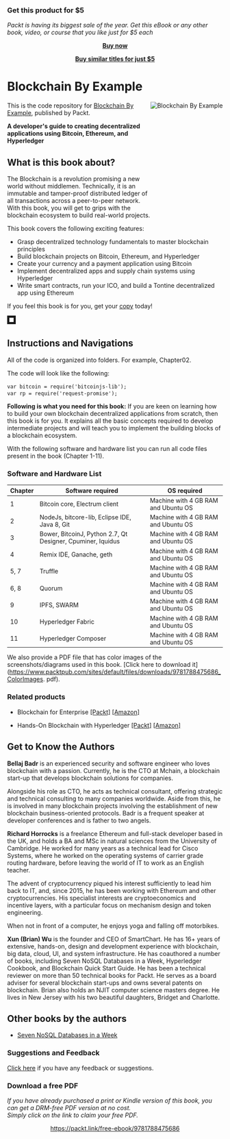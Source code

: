 
### Get this product for $5

<i>Packt is having its biggest sale of the year. Get this eBook or any other book, video, or course that you like just for $5 each</i>


<b><p align='center'>[Buy now](https://packt.link/9781788475686)</p></b>


<b><p align='center'>[Buy similar titles for just $5](https://subscription.packtpub.com/search)</p></b>


# Blockchain By Example

<a href="https://www.packtpub.com/big-data-and-business-intelligence/blockchain-example?utm_source=github&utm_medium=repository&utm_campaign=9781788475686 "><img src="https://d1ldz4te4covpm.cloudfront.net/sites/default/files/imagecache/ppv4_main_book_cover/B08754.png" alt="Blockchain By Example" height="256px" align="right"></a>

This is the code repository for [Blockchain By Example](https://www.packtpub.com/big-data-and-business-intelligence/blockchain-example?utm_source=github&utm_medium=repository&utm_campaign=9781788475686), published by Packt.

**A developer's guide to creating decentralized applications using Bitcoin, Ethereum, and Hyperledger**

## What is this book about?
The Blockchain is a revolution promising a new world without middlemen. Technically, it is an immutable and tamper-proof distributed ledger of all transactions across a peer-to-peer network. With this book, you will get to grips with the blockchain ecosystem to build real-world projects.

This book covers the following exciting features:
* Grasp decentralized technology fundamentals to master blockchain principles 
* Build blockchain projects on Bitcoin, Ethereum, and Hyperledger 
* Create your currency and a payment application using Bitcoin 
* Implement decentralized apps and supply chain systems using Hyperledger 
* Write smart contracts, run your ICO, and build a Tontine decentralized app using Ethereum

If you feel this book is for you, get your [copy](https://www.amazon.com/dp/1788475682) today!

<a href="https://www.packtpub.com/?utm_source=github&utm_medium=banner&utm_campaign=GitHubBanner"><img src="https://raw.githubusercontent.com/PacktPublishing/GitHub/master/GitHub.png" 
alt="https://www.packtpub.com/" border="5" /></a>

## Instructions and Navigations
All of the code is organized into folders. For example, Chapter02.

The code will look like the following:
```
var bitcoin = require('bitcoinjs-lib');
var rp = require('request-promise');
```

**Following is what you need for this book:**
If you are keen on learning how to build your own blockchain decentralized applications from scratch, then this book is for you. It explains all the basic concepts required to develop intermediate projects and will teach you to implement the building blocks of a blockchain ecosystem.

With the following software and hardware list you can run all code files present in the book (Chapter 1-11).
### Software and Hardware List
| Chapter | Software required | OS required |
| -------- | ------------------------------------ | ----------------------------------- |
| 1 | Bitcoin core, Electrum client | Machine with 4 GB RAM and Ubuntu OS |
| 2 | NodeJs, bitcore-lib, Eclipse IDE, Java 8, Git | Machine with 4 GB RAM and Ubuntu OS |
| 3 | Bower, BitcoinJ, Python 2.7, Qt Designer, Cpuminer, Iquidus | Machine with 4 GB RAM and Ubuntu OS |
| 4 | Remix IDE, Ganache, geth | Machine with 4 GB RAM and Ubuntu OS |
| 5, 7 | Truffle | Machine with 4 GB RAM and Ubuntu OS |
| 6, 8 | Quorum | Machine with 4 GB RAM and Ubuntu OS |
| 9 | IPFS, SWARM | Machine with 4 GB RAM and Ubuntu OS |
| 10 | Hyperledger Fabric | Machine with 4 GB RAM and Ubuntu OS |
| 11 | Hyperledger Composer | Machine with 4 GB RAM and Ubuntu OS |

We also provide a PDF file that has color images of the screenshots/diagrams used in this book. [Click here to download it](https://www.packtpub.com/sites/default/files/downloads/9781788475686_ColorImages. pdf).

### Related products
* Blockchain for Enterprise [[Packt]](https://www.packtpub.com/big-data-and-business-intelligence/blockchain-enterprise?utm_source=github&utm_medium=repository&utm_campaign=9781788479745) [[Amazon]](https://www.amazon.com/dp/1788479742)

* Hands-On Blockchain with Hyperledger [[Packt]](https://www.packtpub.com/big-data-and-business-intelligence/hands-blockchain-hyperledger?utm_source=github&utm_medium=repository&utm_campaign=9781788994521) [[Amazon]](https://www.amazon.com/dp/1788994523)

## Get to Know the Authors
**Bellaj Badr**
is an experienced security and software engineer who loves blockchain with a passion. Currently, he is the CTO at Mchain, a blockchain start-up that develops blockchain solutions for companies. 

Alongside his role as CTO, he acts as technical consultant, offering strategic and technical consulting to many companies worldwide. Aside from this, he is involved in many blockchain projects involving the establishment of new blockchain business-oriented protocols. Badr is a frequent speaker at developer conferences and is father to two angels.

**Richard Horrocks**
is a freelance Ethereum and full-stack developer based in the UK, and holds a BA and MSc in natural sciences from the University of Cambridge. He worked for many years as a technical lead for Cisco Systems, where he worked on the operating systems of carrier grade routing hardware, before leaving the world of IT to work as an English teacher.

The advent of cryptocurrency piqued his interest sufficiently to lead him back to IT, and, since 2015, he has been working with Ethereum and other cryptocurrencies. His specialist interests are cryptoeconomics and incentive layers, with a particular focus on mechanism design and token engineering.

When not in front of a computer, he enjoys yoga and falling off motorbikes.

**Xun (Brian) Wu**
is the founder and CEO of SmartChart. He has 16+ years of extensive, hands-on, design and development experience with blockchain, big data, cloud, UI, and system infrastructure. He has coauthored a number of books, including Seven NoSQL Databases in a Week, Hyperledger Cookbook, and Blockchain Quick Start Guide. He has been a technical reviewer on more than 50 technical books for Packt. He serves as a board adviser for several blockchain start-ups and owns several patents on blockchain. Brian also holds an NJIT computer science masters degree. He lives in New Jersey with his two beautiful daughters, Bridget and Charlotte.

## Other books by the authors
* [Seven NoSQL Databases in a Week](https://www.packtpub.com/big-data-and-business-intelligence/seven-nosql-databases-week#utm_source=github&utm_medium=repository&utm_campaign=9781787288867)
### Suggestions and Feedback
[Click here](https://docs.google.com/forms/d/e/1FAIpQLSdy7dATC6QmEL81FIUuymZ0Wy9vH1jHkvpY57OiMeKGqib_Ow/viewform) if you have any feedback or suggestions.



### Download a free PDF

 <i>If you have already purchased a print or Kindle version of this book, you can get a DRM-free PDF version at no cost.<br>Simply click on the link to claim your free PDF.</i>
<p align="center"> <a href="https://packt.link/free-ebook/9781788475686">https://packt.link/free-ebook/9781788475686 </a> </p>